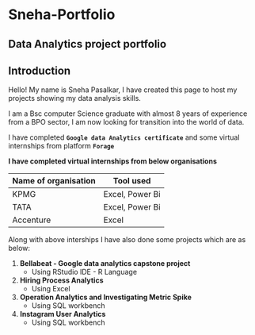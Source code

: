 # Sneha-Portfolio
## Data Analytics project portfolio
## Introduction
Hello! My name is Sneha Pasalkar, I have created this page to host my projects showing my data analysis skills. 

I am a Bsc computer Science graduate with almost 8 years of experience from a BPO sector, I am now looking for transition into the world of data. 

I have completed **`Google data Analytics certificate`** and some virtual internships from platform **`Forage`** 

**I have completed virtual internships from below organisations**

|Name of organisation| Tool used|
|--------------------|-----------|
|KPMG| Excel, Power Bi |
|TATA| Excel, Power Bi |
|Accenture| Excel |

Along with above interships I have also done some projects which are as below:

1. **Bellabeat - Google data analytics capstone project**
    - Using RStudio IDE - R Language   
3. **Hiring Process Analytics**
     - Using Excel
5. **Operation Analytics and Investigating Metric Spike**
      - Using SQL workbench
7. **Instagram User Analytics**
     - Using SQL workbench



